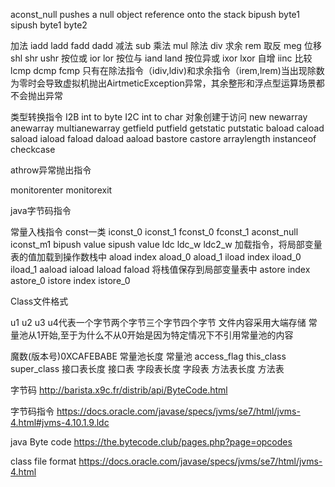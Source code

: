 aconst_null  pushes a null object reference onto the stack
bipush byte1
sipush byte1 byte2


加法 iadd ladd fadd dadd
减法 sub
乘法 mul
除法 div
求余 rem
取反 meg
位移 shl shr ushr
按位或 ior lor
按位与 iand land
按位异或 ixor lxor
自增 iinc
比较 lcmp dcmp fcmp
只有在除法指令（idiv,ldiv)和求余指令（irem,lrem)当出现除数为零时会导致虚拟机抛出AirtmeticException异常，其余整形和浮点型运算场景都不会抛出异常

类型转换指令
I2B  int to byte
I2C  int to char
对象创建于访问
new 
newarray anewarray  multianewarray
getfield putfield getstatic putstatic
baload caload saload iaload faload daload aaload
bastore castore
arraylength
instanceof checkcase

athrow异常抛出指令

monitorenter
monitorexit


	
java字节码指令

常量入栈指令
	const一类
	iconst_0	iconst_1	fconst_0	fconst_1	aconst_null		iconst_m1
	bipush	value
	sipush value
	ldc
	ldc_w
	ldc2_w
加载指令，将局部变量表的值加载到操作数栈中
	aload index
	aload_0
	aload_1
	iload index
	iload_0
	iload_1
	aaload
	iaload
	laload
	faload
将栈值保存到局部变量表中
	astore index
	astore_0
	istore index
	istore_0


Class文件格式

u1 u2 u3 u4代表一个字节两个字节三个字节四个字节
文件内容采用大端存储
常量池从1开始,至于为什么不从0开始是因为特定情况下不引用常量池的内容

魔数(版本号)0XCAFEBABE
常量池长度
常量池
access_flag
this_class
super_class
接口表长度
接口表
字段表长度
字段表
方法表长度
方法表

字节码
http://barista.x9c.fr/distrib/api/ByteCode.html

字节码指令
https://docs.oracle.com/javase/specs/jvms/se7/html/jvms-4.html#jvms-4.10.1.9.ldc

java Byte code
https://the.bytecode.club/pages.php?page=opcodes

class file format
https://docs.oracle.com/javase/specs/jvms/se7/html/jvms-4.html

